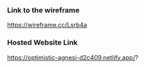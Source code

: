 ### Link to the wireframe
https://wireframe.cc/Lsrb4a
### Hosted Website Link
https://optimistic-agnesi-d2c409.netlify.app/?
